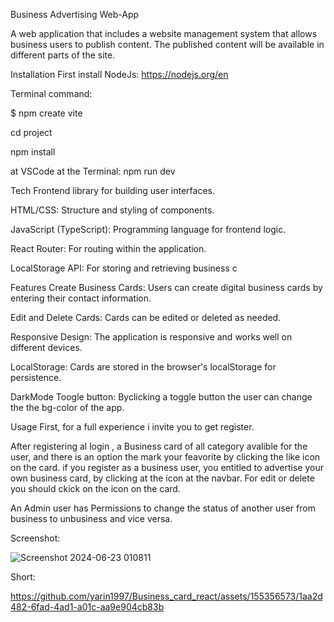 Business Advertising Web-App

A web application that includes a website management system that allows business users to publish content. The published content will be available in different parts of the site.

Installation
First install NodeJs: https://nodejs.org/en

Terminal command:

$ npm create vite

cd project

npm install

at VSCode at the Terminal: npm run dev

Tech
Frontend library for building user interfaces.

HTML/CSS: Structure and styling of components.

JavaScript (TypeScript): Programming language for frontend logic.

React Router: For routing within the application.

LocalStorage API: For storing and retrieving business c

Features
Create Business Cards: Users can create digital business cards by entering their contact information.

Edit and Delete Cards: Cards can be edited or deleted as needed.

Responsive Design: The application is responsive and works well on different devices.

LocalStorage: Cards are stored in the browser's localStorage for persistence.

DarkMode Toogle button: Byclicking a toggle button the user can change the the bg-color of the app.

Usage
First, for a full experience i invite you to get register.

After registering al login , a Business card of all category avalible for the user, and there is an option the mark your feavorite by clicking the like icon on the card. if you register as a business user, you entitled to advertise your own business card, by clicking at the icon at the navbar. For edit or delete you should ckick on the icon on the card.

An Admin user has Permissions to change the status of another user from business to unbusiness and vice versa.

Screenshot:

![Screenshot 2024-06-23 010811](https://github.com/yarin1997/Business_card_react/assets/155356573/11b494ad-80bf-407a-80df-9dc3d30f7feb)

Short:

https://github.com/yarin1997/Business_card_react/assets/155356573/1aa2d482-6fad-4ad1-a01c-aa9e904cb83b


